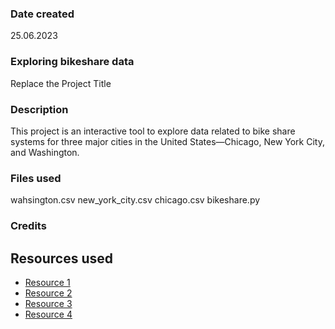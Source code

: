 ### Date created
25.06.2023

### Exploring bikeshare data
Replace the Project Title

### Description
This project is an interactive tool to explore data related to bike share systems for three major cities in the United States—Chicago, New York City, and Washington.

### Files used
wahsington.csv
new_york_city.csv
chicago.csv
bikeshare.py

### Credits
## Resources used
+ [Resource 1](https://www.width.ai/pandas/count-specific-value-in-column-with-pandas)
+ [Resource 2](https://sparkbyexamples.com/pandas/pandas-get-column-average-mean/#:~:text=To%20get%20column%20average%20or%20mean%20from%20pandas%20DataFrame%20use,values%20for%20the%20requested%20axis.)
+ [Resource 3](https://pandas.pydata.org/docs/reference/api/pandas.Index.tolist.html)
+ [Resource 4](https://pandas.pydata.org/docs/reference/api/pandas.Series.dt.day_name.html)
